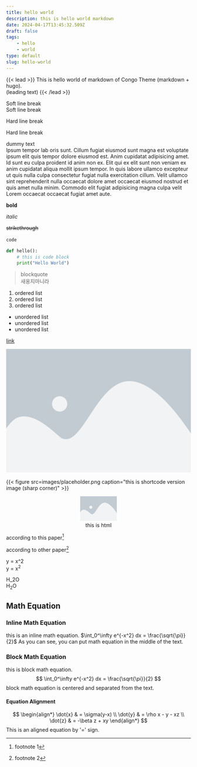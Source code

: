 ```yaml
---
title: hello world 
description: this is hello world markdown
date: 2024-04-17T13:45:32.509Z
draft: false
tags:
    - hello
    - world
type: default
slug: hello-world
---
```

{{< lead >}}
This is hello world of markdown of Congo Theme (markdown + hugo).  
(leading text)
{{< /lead >}}

<!--need two spaces at the end of the line-->
Soft line break  
Soft line break

Hard line break

Hard line break

dummy text  
Ipsum tempor lab oris sunt. Cillum fugiat eiusmod sunt magna est voluptate ipsum elit quis tempor dolore eiusmod est. Anim cupidatat adipisicing amet. Id sunt eu culpa proident id anim non ex. Elit qui ex elit sunt non veniam ex anim cupidatat aliqua mollit ipsum tempor. In quis labore ullamco excepteur ut quis nulla culpa consectetur fugiat nulla exercitation cillum. Velit ullamco sint reprehenderit nulla occaecat dolore amet occaecat eiusmod nostrud et quis amet nulla minim. Commodo elit fugiat adipisicing magna culpa velit Lorem occaecat occaecat fugiat amet aute.

**bold**

*italic*

~~strikethrough~~

`code`

```python
def hello():
    # this is code block
    print("Hello World")
```

> blockquote  
> 새옹지마니라  

1. ordered list
2. ordered list
3. ordered list

- unordered list
- unordered list
- unordered list

[link](https://www.naver.com)

![image](images/placeholder.png "this is makrdown version image (round corner)")

{{< figure src=images/placeholder.png caption="this is shortcode version image (sharp corner)" >}}

<center>
    <img src=images/placeholder.png width=100>
    <figcaption>this is html</figcaption>
</center>

<!-- this will not be rendered

you can't see this text in the browser -->

according to this paper[^1]

according to other paper[^2]

y = x^2  
y = x<sup>2</sup>

H_2O  
H<sub>2</sub>O

## Math Equation

### Inline Math Equation
this is an inline math equation. $\int_0^\infty e^{-x^2} dx = \frac{\sqrt{\pi}}{2}$ As you can see, you can put math equation in the middle of the text.

### Block Math Equation
this is block math equation.
$$
\int_0^\infty e^{-x^2} dx = \frac{\sqrt{\pi}}{2}
$$
block math equation is centered and separated from the text.

#### Equation Alignment
$$
\begin{align*}
\dot{x} & = \sigma(y-x) \\
\dot{y} & = \rho x - y - xz \\
\dot{z} & = -\beta z + xy
\end{align*}
$$
This is an aligned equation by '=' sign.


[^1]: footnote 1
[^2]: footnote 2

